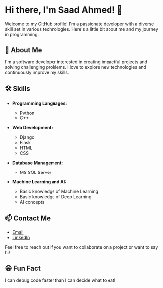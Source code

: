 # <span class="typewriter">Hi there, I'm Saad Ahmed! 👋</span>

Welcome to my GitHub profile! I'm a passionate developer with a diverse skill set in various technologies. Here's a little bit about me and my journey in programming.

## 🚀 About Me

I'm a software developer interested in creating impactful projects and solving challenging problems. I love to explore new technologies and continuously improve my skills.

## 🛠️ Skills

- **Programming Languages:**
  - Python
  - C++
  
- **Web Development:**
  - Django
  - Flask
  - HTML
  - CSS

- **Database Management:**
  - MS SQL Server
  
- **Machine Learning and AI:**
  - Basic knowledge of Machine Learning
  - Basic knowledge of Deep Learning
  - AI concepts


## 📫 Contact Me

- [Email](mailto:saadmakhdoom12@gmail.com)
- [LinkedIn]([https://linkedin.com/in/your-linkedin](https://www.linkedin.com/in/saad-makhdoom-1a1358222/))

Feel free to reach out if you want to collaborate on a project or want to say hi!

## 😄 Fun Fact

I can debug code faster than I can decide what to eat!


<!---
saadmakhdoom12/saadmakhdoom12 is a ✨ unique ✨ repository because its `README.md` (this file) appears on your GitHub profile.
You can click the Preview link to take a look at your changes.
--->
